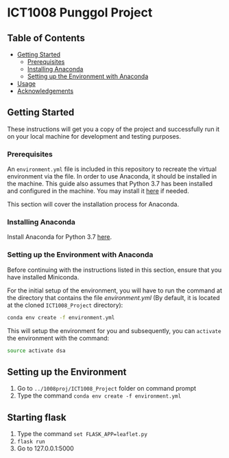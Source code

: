 # ICT1008 Punggol Project

## Table of Contents
- [Getting Started](#getting-started)
  - [Prerequisites](#prerequisites)
  - [Installing Anaconda](#installing-anaconda)
  - [Setting up the Environment with Anaconda](#setting-up-the-environment-with-Anaconda)
- [Usage](#usage)
- [Acknowledgements](#acknowledgements)

## Getting Started
These instructions will get you a copy of the project and successfully run it on your local machine for development and testing purposes.

### Prerequisites
An `environment.yml` file is included in this repository to recreate the virtual environment via the file.
In order to use Anaconda, it should be installed in the machine. 
This guide also assumes that Python 3.7 has been installed and configured in the machine. You may install it [here](https://www.python.org/downloads/) if needed.

This section will cover the installation process for Anaconda.

### Installing Anaconda
 Install Anaconda for Python 3.7 [here](https://www.anaconda.com/distribution/).

### Setting up the Environment with Anaconda
Before continuing with the instructions listed in this section, ensure that you have installed Miniconda.

For the initial setup of the environment, you will have to run the command at the directory that contains the file *environment.yml* (By default, it is located at the cloned `ICT1008_Project` directory):

```sh
conda env create -f environment.yml
``` 

This will setup the environment for you and subsequently, you can `activate` the environment with the command:

```sh
source activate dsa
```

## Setting up the Environment
1. Go to `../1008proj/ICT1008_Project` folder on command prompt
2. Type the command `conda env create -f environment.yml`

## Starting flask
1. Type the command `set FLASK_APP=leaflet.py`
2. `flask run`
3. Go to 127.0.0.1:5000